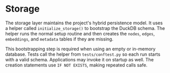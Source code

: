 # Storage

The storage layer maintains the project's hybrid persistence model.
It uses a helper called `initialize_storage()` to bootstrap the DuckDB
schema. The helper runs the normal setup routine and then creates the
`nodes`, `edges`, `embeddings`, and `metadata` tables if they are
missing.

This bootstrapping step is required when using an empty or in-memory
database. Tests call the helper from `tests/conftest.py` so each run starts
with a valid schema. Applications may invoke it on startup as well. The
creation statements use `IF NOT EXISTS`, making repeated calls safe.
